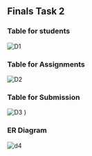## Finals Task 2
### Table for students
![D1](https://github.com/user-attachments/assets/4f8c6ac1-59b2-4063-afab-307fe50d5e3e)


### Table for Assignments
![D2](https://github.com/user-attachments/assets/3b2ccfb8-60e7-4a82-9c31-6ab86117a8b1)

### Table for Submission
![D3](https://github.com/user-attachments/assets/12f18b50-4aad-4011-84f5-8154a4fc5d95)
)
### ER Diagram

![d4](https://github.com/user-attachments/assets/1aae5569-faa4-45f8-ac2c-f5e9a3997438)

